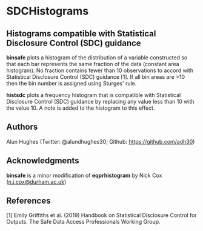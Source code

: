 # SDCHistograms
## Histograms compatible with Statistical Disclosure Control (SDC) guidance
**binsafe** plots a histogram of the distribution of a variable constructed so that each bar represents the same fraction of the data (constant area histogram). No fraction contains fewer than 10 observations to accord with Statistical Disclosure Control (SDC) guidance [1]. If all bin areas are >10 then the bin number is assigned using Sturges' rule.

**histsdc**  plots a frequency histogram that is compatible with Statistical Disclosure Control (SDC) guidance by replacing any value less than 10 with the value 10. A note is added to the histogram to this effect.
## Authors
Alun Hughes (Twitter: @alundhughes30; Github: https://github.com/adh30)
## Acknowledgments
**binsafe** is a minor modification of **eqprhistogram** by Nick Cox (n.j.cox@durham.ac.uk)

## References
[1] Emily Griffiths et al. (2019) Handbook on Statistical Disclosure Control for Outputs. The Safe Data Access Professionals Working Group.
